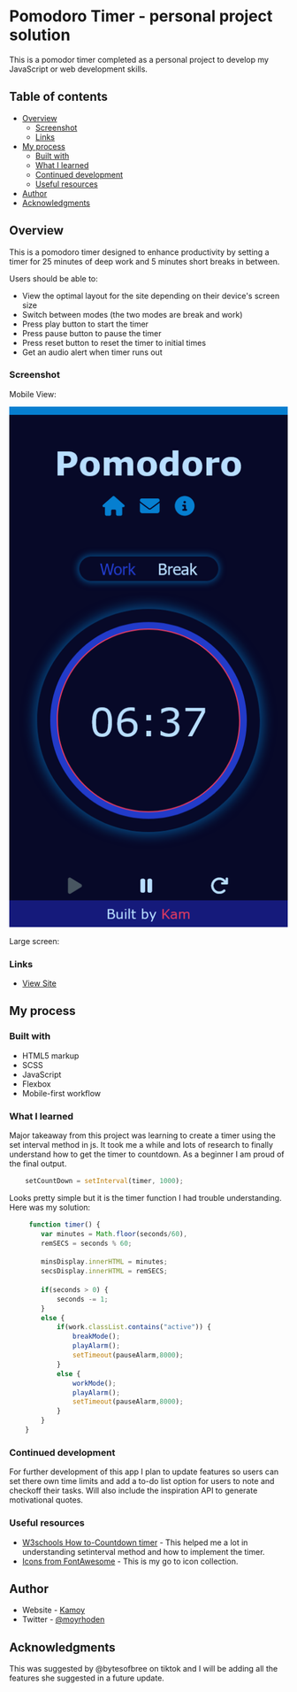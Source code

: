 # Pomodoro Timer - personal project solution

This is a pomodor timer completed as a personal project to develop my JavaScript or web development skills.

## Table of contents

- [Overview](#overview)
  - [Screenshot](#screenshot)
  - [Links](#links)
- [My process](#my-process)
  - [Built with](#built-with)
  - [What I learned](#what-i-learned)
  - [Continued development](#continued-development)
  - [Useful resources](#useful-resources)
- [Author](#author)
- [Acknowledgments](#acknowledgments)


## Overview
This is a pomodoro timer designed to enhance productivity by setting a timer for 25 minutes of deep work and 5 minutes short breaks in between.

Users should be able to:

- View the optimal layout for the site depending on their device's screen size
- Switch between modes (the two modes are break and work)
- Press play button to start the timer
- Press pause button to pause the timer
- Press reset button to reset the timer to initial times
- Get an audio alert when timer runs out

### Screenshot

Mobile View:

![](./assets/images/mobileScreenshot.png)

Large screen:



### Links

- [View Site](https://novatok.github.io/pomodoro/)

## My process

### Built with

- HTML5 markup
- SCSS
- JavaScript
- Flexbox
- Mobile-first workflow


### What I learned

Major takeaway from this project was learning to create a timer  using the set interval method in js.  It took me a while and lots of research to finally understand how to get the timer to countdown. As a beginner I am proud of the final output.
```js
    setCountDown = setInterval(timer, 1000);
```
Looks pretty simple but it is the timer function I had trouble understanding. Here was my solution:
```js 
     function timer() {
        var minutes = Math.floor(seconds/60), 
        remSECS = seconds % 60;

        minsDisplay.innerHTML = minutes;
        secsDisplay.innerHTML = remSECS;

        if(seconds > 0) {
            seconds -= 1;
        }
        else {
            if(work.classList.contains("active")) {
                breakMode();
                playAlarm();
                setTimeout(pauseAlarm,8000);
            }
            else {
                workMode();
                playAlarm();
                setTimeout(pauseAlarm,8000);
            }
        }
    }
```

### Continued development

For further development of this app I plan to update features so users can set there own time limits and add a to-do list option for users to note and checkoff their tasks. Will also include the inspiration API to generate motivational quotes. 

### Useful resources

- [W3schools How to-Countdown timer](https://www.w3schools.com/howto/howto_js_countdown.asp) - This helped me a lot in understanding setinterval method and how to implement the timer.
- [Icons from FontAwesome](https://fontawesome.com/icons) - This is my go to icon collection.

## Author

- Website - [Kamoy](https://novatok.github.io/kamoy_dev/)
- Twitter - [@moyrhoden](https://www.twitter.com/moyrhoden)

## Acknowledgments

This was suggested by @bytesofbree on tiktok and I will be adding all the features she suggested in a future update. 


